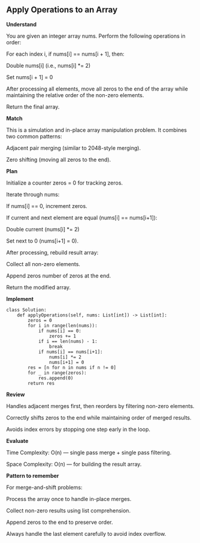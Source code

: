 ## Apply Operations to an Array

**Understand**

You are given an integer array nums.
Perform the following operations in order:

For each index i, if nums[i] == nums[i + 1], then:

Double nums[i] (i.e., nums[i] \*= 2)

Set nums[i + 1] = 0

After processing all elements, move all zeros to the end of the array while maintaining the relative order of the non-zero elements.

Return the final array.

**Match**

This is a simulation and in-place array manipulation problem.
It combines two common patterns:

Adjacent pair merging (similar to 2048-style merging).

Zero shifting (moving all zeros to the end).

**Plan**

Initialize a counter zeros = 0 for tracking zeros.

Iterate through nums:

If nums[i] == 0, increment zeros.

If current and next element are equal (nums[i] == nums[i+1]):

Double current (nums[i] \*= 2)

Set next to 0 (nums[i+1] = 0).

After processing, rebuild result array:

Collect all non-zero elements.

Append zeros number of zeros at the end.

Return the modified array.

**Implement**

```
class Solution:
    def applyOperations(self, nums: List[int]) -> List[int]:
        zeros = 0
        for i in range(len(nums)):
            if nums[i] == 0:
                zeros += 1
            if i == len(nums) - 1:
                break
            if nums[i] == nums[i+1]:
                nums[i] *= 2
                nums[i+1] = 0
        res = [n for n in nums if n != 0]
        for _ in range(zeros):
            res.append(0)
        return res
```

**Review**

Handles adjacent merges first, then reorders by filtering non-zero elements.

Correctly shifts zeros to the end while maintaining order of merged results.

Avoids index errors by stopping one step early in the loop.

**Evaluate**

Time Complexity: O(n) — single pass merge + single pass filtering.

Space Complexity: O(n) — for building the result array.

**Pattern to remember**

For merge-and-shift problems:

Process the array once to handle in-place merges.

Collect non-zero results using list comprehension.

Append zeros to the end to preserve order.

Always handle the last element carefully to avoid index overflow.
